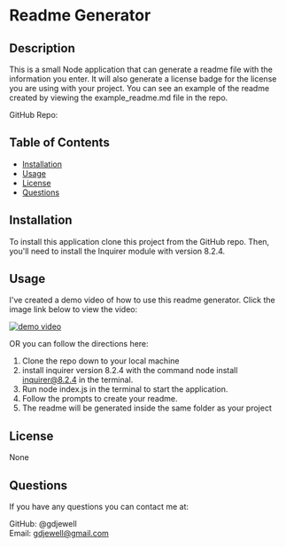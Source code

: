 # Readme Generator

## Description

This is a small Node application that can generate a readme file with the information you enter. It will also generate a license badge for the license you are using with your project. You can see an example of the readme created by viewing the example_readme.md file in the repo.

GitHub Repo:

## Table of Contents

  * [Installation](#Installation)
  * [Usage](#Usage)
  * [License](#License)
  * [Questions](#Questions)


## Installation

To install this application clone this project from the GitHub repo. Then, you'll need to install the Inquirer module with version 8.2.4.

## Usage

I've created a demo video of how to use this readme generator. Click the image link below to view  the video:

[![demo video](http://www.ave81.com/jing/greg-jewell/2023-01-24_08-55-54.png)](https://www.screencast.com/t/OrlluXTPrlP "Video Title")

OR you can follow the directions here:

1. Clone the repo down to your local machine
2. install inquirer version 8.2.4 with the command node install inquirer@8.2.4 in the terminal.
3. Run node index.js in the terminal to start the application.
4. Follow the prompts to create your readme.
5. The readme will be generated inside the same folder as your project

## License
None

## Questions

If you have any questions you can contact me at:

GitHub: @gdjewell\
Email: gdjewell@gmail.com



